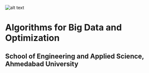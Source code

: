 ![alt text](https://github.com/rahulptel/Algorithms-for-Big-Data-and-Optimization-2017/blob/master/images/IMG_20170418_101643_183.jpg "Idea Map")

# Algorithms for Big Data and Optimization
## School of Engineering and Applied Science, Ahmedabad University
